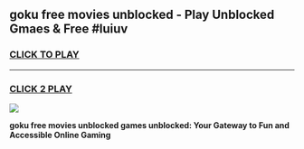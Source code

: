 
## goku free movies unblocked - Play Unblocked Gmaes & Free #luiuv
<h3>
<a href="https://news.freeplayer.one?title=goku_free_movies_unblocked&ref=26F">CLICK TO PLAY</a></h3>
<hr>

<h3>
<a href="https://news.freeplayer.one?title=goku_free_movies_unblocked&ref=26F">CLICK 2 PLAY</a>
  
</h3>

<a href="https://news.freeplayer.one?title=goku_free_movies_unblocked&ref=26F/"><img src="https://clearcache.store/games.png"></a>


**goku free movies unblocked games unblocked: Your Gateway to Fun and Accessible Online Gaming**
